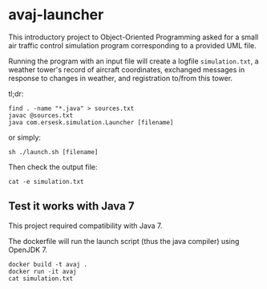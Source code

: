 # avaj-launcher

This introductory project to Object-Oriented Programming asked for a small air traffic control simulation program corresponding to a provided UML file.

Running the program with an input file will create a logfile `simulation.txt`, a weather tower's record of aircraft coordinates, exchanged messages in response to changes in weather, and registration to/from this tower.

tl;dr:

```shell
find . -name "*.java" > sources.txt
javac @sources.txt
java com.ersesk.simulation.Launcher [filename]
```

or simply:

```shell
sh ./launch.sh [filename]
```

Then check the output file:

```shell
cat -e simulation.txt
```

## Test it works with Java 7

This project required compatibility with Java 7.

The dockerfile will run the launch script (thus the java compiler) using OpenJDK 7.

```shell
docker build -t avaj .
docker run -it avaj
cat simulation.txt
```
